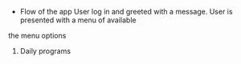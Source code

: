 - Flow of the app
 User log in and greeted with a message.
 User is presented with a menu of available 

 the menu options

 1. Daily programs 